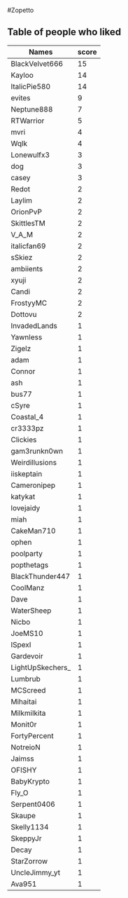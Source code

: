 #Zopetto
## Table of people who liked
Names | score
--- | ---
BlackVelvet666 | 15
Kayloo | 14
ItalicPie580 | 14
evites | 9
Neptune888 | 7
RTWarrior | 5
mvri | 4
Wqlk | 4
Lonewulfx3 | 3
dog | 3
casey | 3
Redot | 2
Laylim | 2
OrionPvP | 2
SkittlesTM | 2
V_A_M | 2
italicfan69 | 2
sSkiez | 2
ambiients | 2
xyuji | 2
Candi | 2
FrostyyMC | 2
Dottovu | 2
InvadedLands | 1
Yawnless | 1
Zigelz | 1
adam | 1
Connor | 1
ash | 1
bus77 | 1
cSyre | 1
Coastal_4 | 1
cr3333pz | 1
Clickies | 1
gam3runkn0wn | 1
Weirdillusions | 1
iiskeptain | 1
Cameronipep | 1
katykat | 1
lovejaidy | 1
miah | 1
CakeMan710 | 1
ophen | 1
poolparty | 1
popthetags | 1
BlackThunder447 | 1
CoolManz | 1
Dave | 1
WaterSheep | 1
Nicbo | 1
JoeMS10 | 1
ISpexI | 1
Gardevoir | 1
LightUpSkechers_ | 1
Lumbrub | 1
MCScreed | 1
Mihaitai | 1
Milkmilkita | 1
Monit0r | 1
FortyPercent | 1
NotreioN | 1
Jaimss | 1
OFISHY | 1
BabyKrypto | 1
Fly_O | 1
Serpent0406 | 1
Skaupe | 1
Skelly1134 | 1
SkeppyJr | 1
Decay | 1
StarZorrow | 1
UncleJimmy_yt | 1
Ava951 | 1
